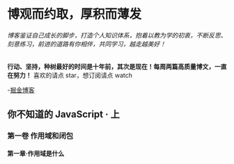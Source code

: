 # 博观而约取，厚积而薄发
###### 博客鉴证自己成长的脚步，打造个人知识体系，抱着以教为学的初衷，不断反思、刻意练习，前进的道路有你相伴，共同学习，越走越美好！
**行动、坚持，种树最好的时间是十年前，其次是现在！每周两篇高质量博文，一直在努力！**
喜欢的请点 star，想订阅请点 watch 

-[掘金博客](https://juejin.im/user/5b1f52f6e51d4506a4104a56/posts)

## 你不知道的 JavaScript · 上 
### 第一卷 作用域和闭包
#### 第一章·作用域是什么






